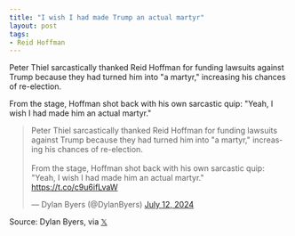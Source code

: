 ```yaml
---
title: "I wish I had made Trump an actual martyr"
layout: post
tags:
- Reid Hoffman
---
```


Peter Thiel sarcastically thanked Reid Hoffman for funding lawsuits against Trump because they had turned him into "a martyr," increasing his chances of re-election.

From the stage, Hoffman shot back with his own sarcastic quip: "Yeah, I wish I had made him an actual martyr."

<blockquote class="twitter-tweet"><p lang="en" dir="ltr">Peter Thiel sarcastically thanked Reid Hoffman for funding lawsuits against Trump because they had turned him into "a martyr," increasing his chances of re-election.<br><br>From the stage, Hoffman shot back with his own sarcastic quip: "Yeah, I wish I had made him an actual martyr." <a href="https://t.co/c9u6ifLvaW">https://t.co/c9u6ifLvaW</a></p>&mdash; Dylan Byers (@DylanByers) <a href="https://twitter.com/DylanByers/status/1811855698566975936?ref_src=twsrc%5Etfw">July 12, 2024</a></blockquote> <script async src="https://platform.twitter.com/widgets.js" charset="utf-8"></script>

Source: Dylan Byers, via [𝕏](https://x.com)
